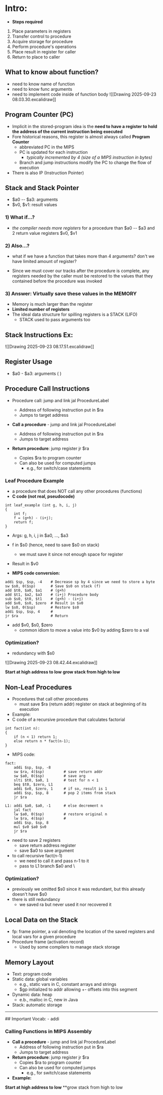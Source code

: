 ```table-of-contents
```
# Intro:
- **Steps required**
1. Place parameters in registers
2. Transfer control to procedure
3. Acquire storage for procedure
4. Perform procedure's operations
5. Place result in register for caller
6. Return to place to caller

## What to know about function?
- need to know name of function
- need to know func arguments
- need to implement code inside of function body
![[Drawing 2025-09-23 08.03.30.excalidraw]]

## Program Counter (PC)
- Implicit in the stored-program idea is the **need to have a register to hold the address of the current instruction being executed**
- Fore historical reasons, this register is almost always called **Program Counter**
	- abbreviated PC in the MIPS
	- PC is updated for each instruction
		- *typically incremented by 4 (size of a MIPS instruction in bytes)*
	- Branch and jump instructions modify the PC to change the flow of execution
- There is also IP (Instruction Pointer)

## Stack and Stack Pointer
- \$a0 -- \$a3: arguments
- \$v0, \$v1: result values

### 1) What if...?
- *the compiler needs more registers* for a procedure than \$a0 -- \$a3 and 2 return value registers \$v0, \$v1
### 2) Also...?
- what if we have a function that takes more than 4 arguments? don't we have limited amount of register?

- Since we must cover our tracks after the procedure is complete, any registers needed by the caller must be restored to the values that they contained before the procedure was invoked
### 3) Answer: Virtually save these values in the MEMORY
- Memory is much larger than the register
- **Limited number of registers**
- The ideal data structure for spilling registers is a STACK (LIFO)
	- STACK used to pass arguments too

## Stack Instructions Ex:
![[Drawing 2025-09-23 08.17.51.excalidraw]]

## Register Usage
- \$a0 - \$a3: arguments ( )

## Procedure Call Instructions
- Procedure call: jump and link
	jal ProcedureLabel
	- Address of following instruction put in $ra
	- Jumps to target address

- **Call a procedure** - jump and link
	jal ProcedureLabel
	- Address of following instruction put in $ra
	- Jumps to target address
- **Return procedure**: jump register
	jr $ra
	- Copies $ra to program counter
	- Can also be used for computed jumps
		- e.g., for switch/case statements

### Leaf Procedure Example
- a procedure that does NOT call any other procedures (functions)
- **C code (not real, pseudocode)**
``` 
int leaf_example (int g, h, i, j)
{ 
	int f;
	f = (g+h) - (i+j);
	return f;
}
```
- Args: g, h, i, j in $a0, ..., $a3
- f in $s0 (hence, need to save \$s0 on stack)
	- we must save it since not enough space for register
- Result in $v0

- **MIPS code conversion:**
```
addi $sp, $sp, -4    # Decrease sp by 4 since we need to store a byte
sw $s0, 0($sp)       # Save $s0 on stack (f)
add $t0, $a0, $a1    # (g+h)
add $t1, $a2, $a3    # (i+j) Procedure body
sub $s0, $t0, $t1    # (g+h) - (i+j)
add $v0, $s0, $zero  # Result in $v0
lw $s0, 0($sp)       # Restore $s0
addi $sp, $sp, 4     #
jr $ra               # Return
```
- add $v0, $s0, $zero
	- common idiom to move a value into $v0 by adding \$zero to a val

### Optimization?
- redundancy with $s0


![[Drawing 2025-09-23 08.42.44.excalidraw]]


**Start at high address to low**
**grow stack from high to low**
## Non-Leaf Procedures
- Procedures that call other procedures
	- must save $ra (return addr) register on stack at beginning of its execution
- Example:
- C code of a recursive procedure that calculates factorial
```
int fact(int n):
{
	if (n < 1) return 1;
	else return n * fact(n-1);
}
```

- MIPS code:
```
fact:
	addi $sp, $sp, -8
	sw $ra, 4($sp)         # save return addr 
	sw $a0, 0($sp)         # save arg
	slti $t0, $a0, 1       # test for n < 1
	beq $t0, $zero, L1
	addi $v0, $zero, 1     # if so, result is 1
	addi $sp, $sp, 8       # pop 2 items from stack
	jr $ra
	
L1: addi $a0, $a0, -1      # else decrement n
	jal fact  
	lw $a0, 0($sp)         # restore original n
	lw $ra, 4($sp)         # 
	addi $sp, $sp, 8
	mul $v0 $a0 $v0
	jr $ra
```
- need to save 2 registers
	- save return address register
	- save $a0 to save argument
- to call recursive fact(n-1)
	- we need to call it and pass n-1 to it
	- pass to L1 branch \$a0 and \

### Optimization?
- previously we omitted $s0 since it was redundant, but this already doesn't have $s0
- there is still redundancy
	- we saved ra but never used it nor recovered it

## Local Data on the Stack
- fp: frame pointer, a val denoting the location of the saved registers and local vars for a given procedure
- Procedure frame (activation record)
	- Used by some compilers to manage stack storage

## Memory Layout
- Text: program code
- Static data: global variables
	- e.g., static vars in C, constant arrays and strings
	- $gp initialized to addr allowing +- offsets into this segment
- Dynamic data: heap
	- e.b., malloc in C, new in Java
- Stack: automatic storage

<hr>
## Important Vocab:
- addi

### Calling Functions in MIPS Assembly
- **Call a procedure** - jump and link
	jal ProcedureLabel
	- Address of following instruction put in $ra
	- Jumps to target address
- **Return procedure**: jump register
	jr $ra
	- Copies $ra to program counter
	- Can also be used for computed jumps
		- e.g., for switch/case statements
- **Example:**



**Start at high address to low**
**grow stack from high to low
